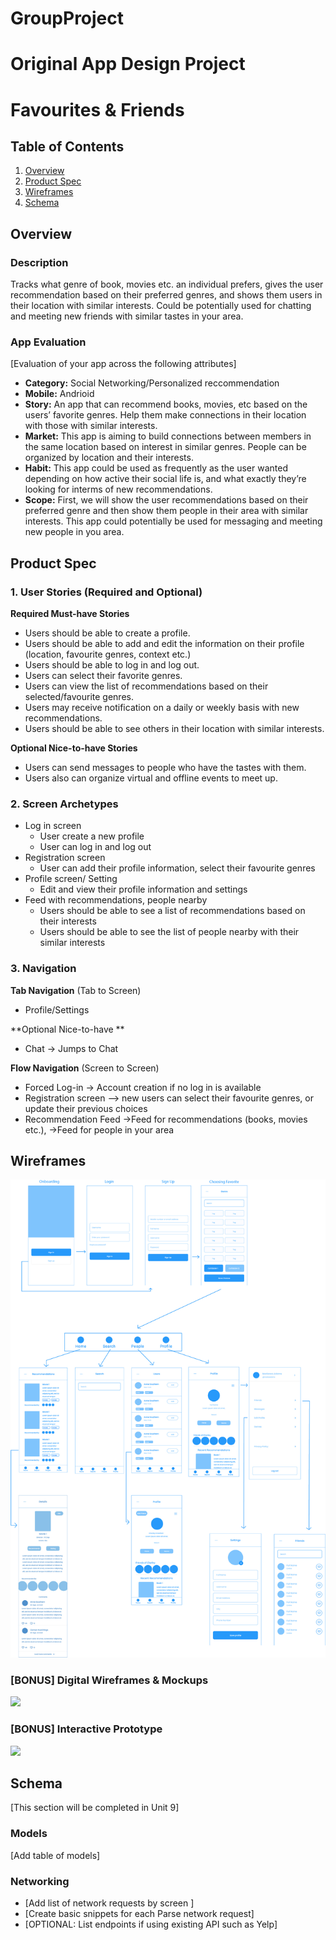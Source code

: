 # GroupProject
Original App Design Project 
===

# Favourites & Friends

## Table of Contents
1. [Overview](#Overview)
1. [Product Spec](#Product-Spec)
1. [Wireframes](#Wireframes)
2. [Schema](#Schema)

## Overview
### Description
Tracks what genre of book, movies etc. an individual prefers, gives the user recommendation based on their preferred genres, and shows them users in their location with similar interests. Could be potentially used for chatting and meeting new friends with similar tastes in your area.

### App Evaluation
[Evaluation of your app across the following attributes]
- **Category:** Social Networking/Personalized reccommendation
- **Mobile:** Andrioid
- **Story:** An app that can recommend books, movies, etc based on the users’ favorite genres. Help them make connections in their location with those with similar interests.
- **Market:** This app is aiming to build connections between members in the same location based on interest in similar genres. People can be organized by location and their interests.
- **Habit:** This app could be used as frequently as the user wanted depending on how active their social life is, and what exactly they’re looking for interms of new recommendations.
- **Scope:** First, we will show the user recommendations based on their preferred genre and then show them people in their area with similar interests. This app could potentially be used for messaging and meeting new people in you area.

## Product Spec

### 1. User Stories (Required and Optional)

**Required Must-have Stories**

* Users should be able to create a profile. 
* Users should be able to add and edit the information on their profile (location, favourite genres, context etc.)
* Users should be able to log in and log out.
* Users can select their favorite genres.
* Users can view the list of recommendations based on their selected/favourite genres.
* Users may receive notification on a daily or weekly basis with new recommendations.  
* Users should be able to see others in their location with similar interests.

**Optional Nice-to-have Stories**

* Users can send messages to people who have the tastes with them.
* Users also can organize virtual and offline events to meet up.

### 2. Screen Archetypes

* Log in screen
   * User create a new profile
   * User can log in and log out 
* Registration screen
   * User can add their profile information, select their favourite genres
* Profile screen/ Setting 
   * Edit and view their profile information and settings
 * Feed with recommendations, people nearby
   * Users should be able to see a list of recommendations based on their interests
   * Users should be able to see the list of people nearby with their similar interests
   

### 3. Navigation

**Tab Navigation** (Tab to Screen)

* Profile/Settings

**Optional Nice-to-have **

* Chat -> Jumps to Chat

**Flow Navigation** (Screen to Screen)

* Forced Log-in -> Account creation if no log in is available
* Registration screen --> new users can select their favourite genres, or update their previous choices 
* Recommendation Feed ->Feed for recommendations (books, movies etc.), ->Feed for people in your area 

## Wireframes
<img src="https://github.com/CodePath-Android-Pod23/GroupProject/blob/main/Wireframe/Wireframe.jpg" width=800>

### [BONUS] Digital Wireframes & Mockups
<img src="https://github.com/CodePath-Android-Pod23/GroupProject/blob/main/Artboard/ArtBoard.jpg width=800">

### [BONUS] Interactive Prototype
<img src="https://github.com/CodePath-Android-Pod23/GroupProject/blob/main/app_prototype.gif" width=200>

## Schema 
[This section will be completed in Unit 9]
### Models
[Add table of models]
### Networking
- [Add list of network requests by screen ]
- [Create basic snippets for each Parse network request]
- [OPTIONAL: List endpoints if using existing API such as Yelp]
